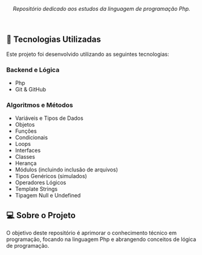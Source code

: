 
<p align="center"><em>Repositório dedicado aos estudos da linguagem de programação Php.</em></p>

<br>

## 🚀 Tecnologias Utilizadas

Este projeto foi desenvolvido utilizando as seguintes tecnologias:

### Backend e Lógica

- Php 
- Git & GitHub

### Algoritmos e Métodos

- Variáveis e Tipos de Dados
- Objetos
- Funções
- Condicionais
- Loops
- Interfaces
- Classes
- Herança
- Módulos (incluindo inclusão de arquivos)
- Tipos Genéricos (simulados)
- Operadores Lógicos
- Template Strings
- Tipagem Null e Undefined
## 💻 Sobre o Projeto

O objetivo deste repositório é aprimorar o conhecimento técnico em programação, focando na linguagem Php e abrangendo conceitos de lógica de programação.

</p>
